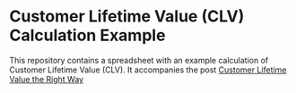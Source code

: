 # Customer Lifetime Value (CLV) Calculation Example

This repository contains a spreadsheet with an example calculation of Customer
Lifetime Value (CLV). It accompanies the post [Customer Lifetime Value the Right Way](post)

[post]: https://www.prodigi.to/blog/marketing/customer-lifetime-value-the-right-way.html
